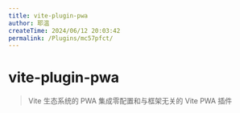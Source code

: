 ```yaml
---
title: vite-plugin-pwa
author: 耶温
createTime: 2024/06/12 20:03:42
permalink: /Plugins/mc57pfct/
---
```


# vite-plugin-pwa

>   Vite 生态系统的 PWA 集成零配置和与框架无关的 Vite PWA 插件

